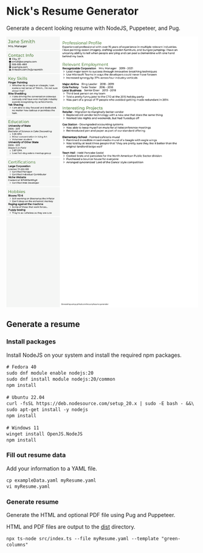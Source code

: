 # Nick's Resume Generator

Generate a decent looking resume with NodeJS, Puppeteer, and Pug.

![](exampleResume.png?raw=true)

## Generate a resume

### Install packages

Install NodeJS on your system and install the required npm packages.

```shell
# Fedora 40
sudo dnf module enable nodejs:20
sudo dnf install module nodejs:20/common
npm install

# Ubuntu 22.04
curl -fsSL https://deb.nodesource.com/setup_20.x | sudo -E bash - &&\
sudo apt-get install -y nodejs
npm install

# Windows 11
winget install OpenJS.NodeJS
npm install
```

### Fill out resume data

Add your information to a YAML file.

```shell
cp exampleData.yaml myResume.yaml
vi myResume.yaml
```

### Generate resume

Generate the HTML and optional PDF file using Pug and Puppeteer. 

HTML and PDF files are output to the [dist](dist) directory.

```shell
npx ts-node src/index.ts --file myResume.yaml --template "green-columns"
```